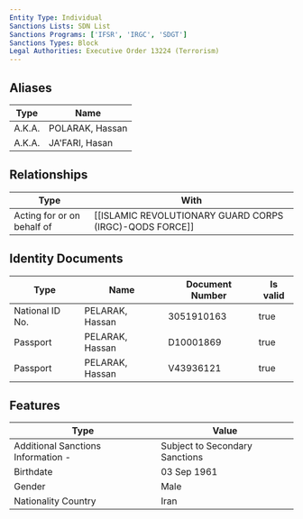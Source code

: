 ```yaml
---
Entity Type: Individual
Sanctions Lists: SDN List
Sanctions Programs: ['IFSR', 'IRGC', 'SDGT']
Sanctions Types: Block
Legal Authorities: Executive Order 13224 (Terrorism)
---
```


## Aliases
| Type  | Name      | 
|-------|-----------|
| A.K.A. | POLARAK, Hassan |
| A.K.A. | JA'FARI, Hasan |

## Relationships
| Type  | With      | 
|-------|-----------|
| Acting for or on behalf of | [[ISLAMIC REVOLUTIONARY GUARD CORPS (IRGC)-QODS FORCE]] |

## Identity Documents
| Type  | Name      | Document Number | Is valid |
|-------|-----------|-----------------|----------|
| National ID No. | PELARAK, Hassan | 3051910163 | true |
| Passport | PELARAK, Hassan | D10001869 | true |
| Passport | PELARAK, Hassan | V43936121 | true |

## Features
| Type  | Value      |
|-------|------------|
| Additional Sanctions Information - | Subject to Secondary Sanctions |
| Birthdate | 03 Sep 1961 |
| Gender | Male |
| Nationality Country | Iran |
